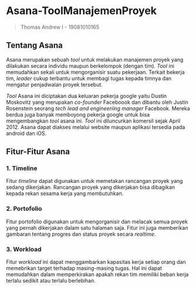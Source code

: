 # Asana-ToolManajemenProyek
> Thomas Andrew I - 19081010165

## Tentang Asana
   Asana merupakan sebuah *tool* untuk melakukan manajemen proyek yang dilakukan secara individu maupun berkelompok (dengan tim). *Tool* ini memudahkan sekali untuk mengorganisir suatu pekerjaan. Terkait bekerja tim, *leader* cukup terbantu untuk membagi tugas kepada timnya dan mengatur penjadwalan proyek tersebut.
   
   *Tool* Asana ini diciptakan dua keluaran pekerja google yaitu Dustin Moskovitz yang merupakan *co-founder* Faceboook dan dibantu oleh Justin Rosenstein seorang *tech lead and engineeriing manager* Facebook. Mereka berdua juga banyak memboyong pekerja google untuk bisa mengembangkan *tool* asana ini. *Tool* ini diluncurkan komersil sejak April 2012. Asana dapat diakses melalui website maupun aplikasi tersedia pada android dan iOS.

## Fitur-Fitur Asana

### 1. Timeline
Fitur *timeline* dapat digunakan untuk memetakan rancangan proyek yang sedang dikerjakan. Rancangan proyek yang dikerjakan bisa dibagikan kepada rekan sesama kerja yang membutuhkan.

### 2. Portofolio
Fitur portofolio digunakan untuk mengorganisir dan melacak semua proyek yang pernah dikerjakan dalam satu halaman saja. Fitur ini juga memberikan gambaran tentang progres dan status proyek secara *realtime*.

### 3. Workload
Fitur *workload* ini dapat menggambarkan kapasitas kerja setiap orang dan memebrikan target terhadap masing-masing tugas. Hal ini dapat memudahkan dalam memperkirakan apakah rekan tim memiliki beban kerja terlalu sedikit atau terlalu berlebihan.
